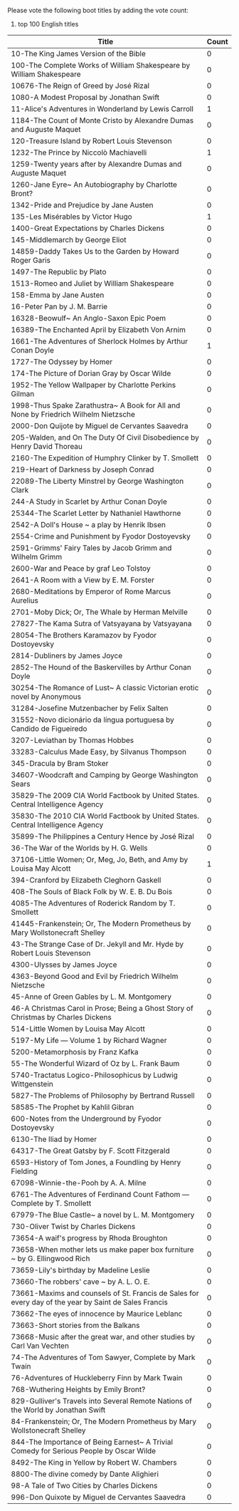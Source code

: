 Please vote the following boot titles by adding the vote count:
1. top 100 English titles

| Title | Count |
| -------------- | ------------------- |
| 10-The King James Version of the Bible                               | 0 |
| 100-The Complete Works of William Shakespeare by William Shakespeare | 0 |
| 10676-The Reign of Greed by José Rizal                               | 0 |
| 1080-A Modest Proposal by Jonathan Swift                             | 0 |
| 11-Alice's Adventures in Wonderland by Lewis Carroll                 | 1 |
| 1184-The Count of Monte Cristo by Alexandre Dumas and Auguste Maquet | 0 |
| 120-Treasure Island by Robert Louis Stevenson                        | 0 |
| 1232-The Prince by Niccolò Machiavelli                               | 1 |
| 1259-Twenty years after by Alexandre Dumas and Auguste Maquet        | 0 |
| 1260-Jane Eyre~ An Autobiography by Charlotte Bront?                 | 0 |
| 1342-Pride and Prejudice by Jane Austen                              | 0 |
| 135-Les Misérables by Victor Hugo                                    | 1 |
| 1400-Great Expectations by Charles Dickens                           | 0 |
| 145-Middlemarch by George Eliot |0 |
| 14859-Daddy Takes Us to the Garden by Howard Roger Garis                                              | 0 |
| 1497-The Republic by Plato                                                                            | 0 |
| 1513-Romeo and Juliet by William Shakespeare                                                          | 0 |
| 158-Emma by Jane Austen                                                                               | 0 |
| 16-Peter Pan by J. M.  Barrie                                                                         | 0 |
| 16328-Beowulf~ An Anglo-Saxon Epic Poem                                                               | 0 |
| 16389-The Enchanted April by Elizabeth Von Arnim                                                      | 0 |
| 1661-The Adventures of Sherlock Holmes by Arthur Conan Doyle                                          | 1 |
| 1727-The Odyssey by Homer                                                                             | 0 |
| 174-The Picture of Dorian Gray by Oscar Wilde                                                         | 0 |
| 1952-The Yellow Wallpaper by Charlotte Perkins Gilman                                                 | 0 |
| 1998-Thus Spake Zarathustra~ A Book for All and None by Friedrich Wilhelm Nietzsche                   | 0 |
| 2000-Don Quijote by Miguel de Cervantes Saavedra                                                      | 0 |
| 205-Walden, and On The Duty Of Civil Disobedience by Henry David Thoreau                              | 0 |
| 2160-The Expedition of Humphry Clinker by T.  Smollett                                                | 0 |
| 219-Heart of Darkness by Joseph Conrad                                                                | 0 |
| 22089-The Liberty Minstrel by George Washington Clark                                                 | 0 |
| 244-A Study in Scarlet by Arthur Conan Doyle                                                          | 0 |
| 25344-The Scarlet Letter by Nathaniel Hawthorne                                                       | 0 |
| 2542-A Doll's House ~ a play by Henrik Ibsen                                                          | 0 |
| 2554-Crime and Punishment by Fyodor Dostoyevsky                                                       | 0 |
| 2591-Grimms' Fairy Tales by Jacob Grimm and Wilhelm Grimm                                             | 0 |
| 2600-War and Peace by graf Leo Tolstoy                                                                | 0 |
| 2641-A Room with a View by E. M.  Forster                                                             | 0 |
| 2680-Meditations by Emperor of Rome Marcus Aurelius                                                   | 0 |
| 2701-Moby Dick; Or, The Whale by Herman Melville                                                      | 0 |
| 27827-The Kama Sutra of Vatsyayana by Vatsyayana                                                      | 0 |
| 28054-The Brothers Karamazov by Fyodor Dostoyevsky                                                    | 0 |
| 2814-Dubliners by James Joyce                                                                         | 0 |
| 2852-The Hound of the Baskervilles by Arthur Conan Doyle                                              | 0 |
| 30254-The Romance of Lust~ A classic Victorian erotic novel by Anonymous                              | 0 |
| 31284-Josefine Mutzenbacher by Felix Salten                                                           | 0 |
| 31552-Novo dicionário da língua portuguesa by Candido de Figueiredo                                   | 0 |
| 3207-Leviathan by Thomas Hobbes                                                                       | 0 |
| 33283-Calculus Made Easy, by Silvanus Thompson                                                        | 0 |
| 345-Dracula by Bram Stoker                                                                            | 0 |
| 34607-Woodcraft and Camping by George Washington Sears                                                | 0 |
| 35829-The 2009 CIA World Factbook by United States. Central Intelligence Agency                       | 0 |
| 35830-The 2010 CIA World Factbook by United States. Central Intelligence Agency                       | 0 |
| 35899-The Philippines a Century Hence by José Rizal                                                   | 0 |
| 36-The War of the Worlds by H. G.  Wells                                                              | 0 |
| 37106-Little Women; Or, Meg, Jo, Beth, and Amy by Louisa May Alcott                                   | 1 |
| 394-Cranford by Elizabeth Cleghorn Gaskell                                                            | 0 |
| 408-The Souls of Black Folk by W. E. B.  Du Bois                                                      | 0 |
| 4085-The Adventures of Roderick Random by T.  Smollett                                                | 0 |
| 41445-Frankenstein; Or, The Modern Prometheus by Mary Wollstonecraft Shelley                          | 0 |
| 43-The Strange Case of Dr. Jekyll and Mr. Hyde by Robert Louis Stevenson                              | 0 |
| 4300-Ulysses by James Joyce                                                                           | 0 |
| 4363-Beyond Good and Evil by Friedrich Wilhelm Nietzsche                                              | 0 |
| 45-Anne of Green Gables by L. M.  Montgomery                                                          | 0 |
| 46-A Christmas Carol in Prose; Being a Ghost Story of Christmas by Charles Dickens                    | 0 |
| 514-Little Women by Louisa May Alcott                                                                 | 0 |
| 5197-My Life — Volume 1 by Richard Wagner                                                             | 0 |
| 5200-Metamorphosis by Franz Kafka                                                                     | 0 |
| 55-The Wonderful Wizard of Oz by L. Frank  Baum                                                       | 0 |
| 5740-Tractatus Logico-Philosophicus by Ludwig Wittgenstein                                            | 0 |
| 5827-The Problems of Philosophy by Bertrand Russell                                                   | 0 |
| 58585-The Prophet by Kahlil Gibran                                                                    | 0 |
| 600-Notes from the Underground by Fyodor Dostoyevsky                                                  | 0 |
| 6130-The Iliad by Homer                                                                               | 0 |
| 64317-The Great Gatsby by F. Scott  Fitzgerald                                                        | 0 |
| 6593-History of Tom Jones, a Foundling by Henry Fielding                                              | 0 |
| 67098-Winnie-the-Pooh by A. A.  Milne                                                                 | 0 |
| 6761-The Adventures of Ferdinand Count Fathom — Complete by T.  Smollett                              | 0 |
| 67979-The Blue Castle~ a novel by L. M.  Montgomery                                                   | 0 |
| 730-Oliver Twist by Charles Dickens                                                                   | 0 |
| 73654-A waif's progress by Rhoda Broughton                                                            | 0 |
| 73658-When mother lets us make paper box furniture ~ by G. Ellingwood  Rich                           | 0 |
| 73659-Lily's birthday by Madeline Leslie                                                              | 0 |
| 73660-The robbers' cave ~ by A. L. O. E.                                                              | 0 |
| 73661-Maxims and counsels of St. Francis de Sales for every day of the year by Saint de Sales Francis | 0 |
| 73662-The eyes of innocence by Maurice Leblanc                                                        | 0 |
| 73663-Short stories from the Balkans                                                                  | 0 |
| 73668-Music after the great war, and other studies by Carl Van Vechten                                | 0 |
| 74-The Adventures of Tom Sawyer, Complete by Mark Twain                                               | 0 |
| 76-Adventures of Huckleberry Finn by Mark Twain                                                       | 0 |
| 768-Wuthering Heights by Emily Bront?                                                                 | 0 |
| 829-Gulliver's Travels into Several Remote Nations of the World by Jonathan Swift                     | 0 |
| 84-Frankenstein; Or, The Modern Prometheus by Mary Wollstonecraft Shelley                             | 0 |
| 844-The Importance of Being Earnest~ A Trivial Comedy for Serious People by Oscar Wilde               | 0 |
| 8492-The King in Yellow by Robert W.  Chambers                                                        | 0 |
| 8800-The divine comedy by Dante Alighieri                                                             | 0 |
| 98-A Tale of Two Cities by Charles Dickens                                                            | 0 |
| 996-Don Quixote by Miguel de Cervantes Saavedra                                                       | 0 |
